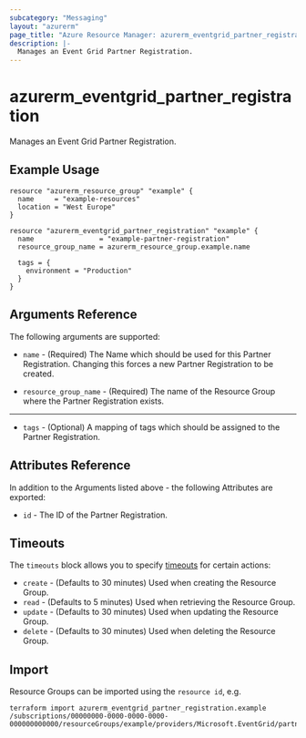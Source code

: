 ```yaml
---
subcategory: "Messaging"
layout: "azurerm"
page_title: "Azure Resource Manager: azurerm_eventgrid_partner_registration"
description: |-
  Manages an Event Grid Partner Registration.
---
```


# azurerm_eventgrid_partner_registration

Manages an Event Grid Partner Registration.

## Example Usage

```hcl
resource "azurerm_resource_group" "example" {
  name     = "example-resources"
  location = "West Europe"
}

resource "azurerm_eventgrid_partner_registration" "example" {
  name                = "example-partner-registration"
  resource_group_name = azurerm_resource_group.example.name

  tags = {
    environment = "Production"
  }
}
```

## Arguments Reference

The following arguments are supported:

* `name` - (Required) The Name which should be used for this Partner Registration. Changing this forces a new Partner Registration to be created.

* `resource_group_name` - (Required) The name of the Resource Group where the Partner Registration exists.

---

* `tags` - (Optional) A mapping of tags which should be assigned to the Partner Registration.

## Attributes Reference

In addition to the Arguments listed above - the following Attributes are exported:

* `id` - The ID of the Partner Registration.

## Timeouts

The `timeouts` block allows you to specify [timeouts](https://www.terraform.io/language/resources/syntax#operation-timeouts) for certain actions:

* `create` - (Defaults to 30 minutes) Used when creating the Resource Group.
* `read` - (Defaults to 5 minutes) Used when retrieving the Resource Group.
* `update` - (Defaults to 30 minutes) Used when updating the Resource Group.
* `delete` - (Defaults to 30 minutes) Used when deleting the Resource Group.

## Import

Resource Groups can be imported using the `resource id`, e.g.

```shell
terraform import azurerm_eventgrid_partner_registration.example /subscriptions/00000000-0000-0000-0000-000000000000/resourceGroups/example/providers/Microsoft.EventGrid/partnerRegistrations/example
```
